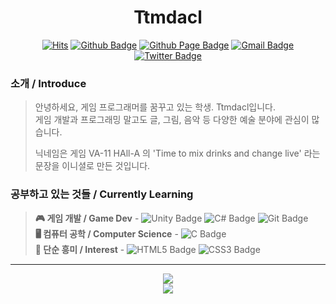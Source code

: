 <h1 align = "center">
    Ttmdacl
</h1>

<div align = center>
    
[![Hits](https://hits.seeyoufarm.com/api/count/incr/badge.svg?url=https%3A%2F%2Fgithub.com%2Fttmdacl%2Fhit-counter&count_bg=%23000000&title_bg=%23444444&icon=&icon_color=%23E7E7E7&title=hits&edge_flat=false)](https://hits.seeyoufarm.com)
[![Github Badge](https://img.shields.io/badge/-GitHub-000000?style=flat&logo=github&logoColor=white)](https://github.com/Ttmdacl) 
[![Github Page Badge](https://img.shields.io/badge/Blog-181717?style=flat&logo=github&logoColor=white)](https://Ttmdacl.github.io) 
[![Gmail Badge](https://img.shields.io/badge/Gmail-EA4335?style=flate&logo=gmail&logoColor=white)](mailto:ttmdacl4444@gmail.com) 
[![Twitter Badge](https://img.shields.io/badge/Twitter-1DA1F2?style=flat&logo=twitter&logoColor=white)](https://twitter.com/Ttmdacl) 
</div>

### 소개 / Introduce
> 안녕하세요, 게임 프로그래머를 꿈꾸고 있는 학생. Ttmdacl입니다.  
> 게임 개발과 프로그래밍 말고도 글, 그림, 음악 등 다양한 예술 분야에 관심이 많습니다.
> 
> 닉네임은 게임 VA-11 HAll-A 의 'Time to mix drinks and change live' 라는 문장을 이니셜로 만든 것입니다.

### 공부하고 있는 것들 / Currently Learning
> **🎮 게임 개발 / Game Dev** - ![Unity Badge](https://img.shields.io/badge/Unity-000000?style=flat&logo=unity&logoColor=white) ![C# Badge](https://img.shields.io/badge/C%23-684D95?style=flat&logo=c-sharp&logoColor=white) ![Git Badge](https://img.shields.io/badge/Git-F05032?style=flat&logo=git&logoColor=white)    
> **🖥 컴퓨터 공학 / Computer Science** - ![C Badge](https://img.shields.io/badge/C-A8B9CC?style=flat&logo=c&logoColor=white)  
> **📑 단순 흥미 / Interest** - ![HTML5 Badge](https://img.shields.io/badge/HTML5-E34F26?style=flat&logo=html5&logoColor=white) ![CSS3 Badge](https://img.shields.io/badge/CSS3-1572B6?style=flat&logo=css3&logoColor=white)  

---
<div align = center>
    <img src="https://github-readme-stats.vercel.app/api?username=Ttmdacl&hide=issues,contribs&show_icons=true&theme=city_lights"/><br>
    <a href = 'https://solved.ac/mascari4615'>
        <img src="http://mazassumnida.wtf/api/v2/generate_badge?boj=mascari4615">
    </a>
</div>
<!-- 스타일 참고 : https://zzsza.github.io/development/2020/07/10/make-github-profile-readme/ -->

<!-- 사이트 : https://shields.io/ -->
<!-- 사이트 : https://github.com/anuraghazra/github-readme-stats/blob/master/themes/README.md -->
<!-- 사이트 : https://simpleicons.org/ -->
